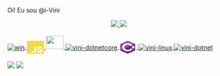 Oi! Eu sou @i-Vini

<div align="center">
  <a href="https://github.com/i-Vini">
  <img height="180em" src="https://github-readme-stats.vercel.app/api?username=i-Vini&show_icons=true&theme=dark&include_all_commits=true&count_private=true"/>
  <img height="180em" src="https://github-readme-stats.vercel.app/api/top-langs/?username=i-Vini&layout=compact&langs_count=7&theme=dark"/>
</div>
  
<div style="display: inline_block"><br>
  
  
  <img align="center" alt="win" heigth="30" width="40" src="https://cdn.jsdelivr.net/gh/devicons/devicon/icons/windows8/windows8-original.svg" />
  <img align="center" alt="vini-Js" height="30" width="40" src="https://raw.githubusercontent.com/devicons/devicon/master/icons/javascript/javascript-plain.svg"/>
  <img align="center alt="vini-mysql" height="30" width="40" src="https://cdn.jsdelivr.net/gh/devicons/devicon/icons/mysql/mysql-original.svg"/>
  <img align="center" alt="vini-dotnetcore" height="30" width="40" src="https://cdn.jsdelivr.net/gh/devicons/devicon/icons/dotnetcore/dotnetcore-original.svg">
  <img align="center" alt="vini-Csharp" height="30" width="40" src="https://raw.githubusercontent.com/devicons/devicon/master/icons/csharp/csharp-original.svg">
  <img align="center" alt="vini-linux" height="30" width="40" src="https://cdn.jsdelivr.net/gh/devicons/devicon/icons/linux/linux-original.svg" />
  <img align="center" alt="vini-dotnet" height="30" width="40" src="https://cdn.jsdelivr.net/gh/devicons/devicon/icons/dot-net/dot-net-plain-wordmark.svg" />
          
</div>
  <br>
 
<div> 
  <a href="https://www.linkedin.com/in/vinicius-do-nascimento-b98289189/" target="_blank"><img src="https://img.shields.io/badge/-LinkedIn-%230077B5?style=for-the-badge&logo=linkedin&logoColor=white" target="_blank"></a> 
  <a href="https://www.outlook.com/" target="vnc1212@outlook.com"><img src="https://img.shields.io/badge/Microsoft_Outlook-0078D4?style=for-the-badge&logo=microsoft-outlook&logoColor=white">

 
</div>


          
